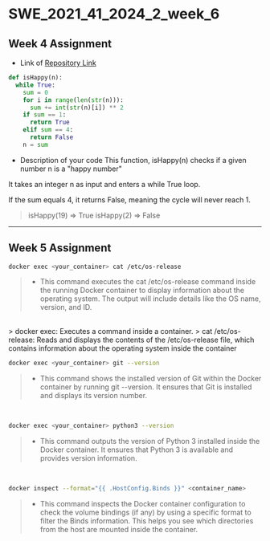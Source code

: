 # SWE_2021_41_2024_2_week_6

## Week 4 Assignment

* Link of [Repository Link](https://github.com/jeongwoo1020/SWE_2021_41_2024_2_week_4)

```python
def isHappy(n):
  while True:
    sum = 0
    for i in range(len(str(n))):
      sum += int(str(n)[i]) ** 2
    if sum == 1:
      return True
    elif sum == 4:
      return False
    n = sum
```

* Description of your code
This function, isHappy(n) checks if a given number n is a "happy number"

It takes an integer n as input and enters a while True loop.

If the sum equals 4, it returns False, meaning the cycle will never reach 1.

> isHappy(19) => True  isHappy(2) => False 
---

## Week 5 Assignment

```bash
docker exec <your_container> cat /etc/os-release
```
> * This command executes the cat /etc/os-release command inside the running Docker container to display information about the operating system. The output will include details like the OS name, version, and ID.
<br>
> docker exec: Executes a command inside a container.
> cat /etc/os-release: Reads and displays the contents of the /etc/os-release file, which contains information about the operating system inside the container 

```bash
docker exec <your_container> git --version
```
> * This command shows the installed version of Git within the Docker container by running git --version. It ensures that Git is installed and displays its version number.
<br>

```bash
docker exec <your_container> python3 --version
```
> * This command outputs the version of Python 3 installed inside the Docker container. It ensures that Python 3 is available and provides version information.
<br>

```bash
docker inspect --format="{{ .HostConfig.Binds }}" <container_name>
```
> * This command inspects the Docker container configuration to check the volume bindings (if any) by using a specific format to filter the Binds information. This helps you see which directories from the host are mounted inside the container.
<br>
